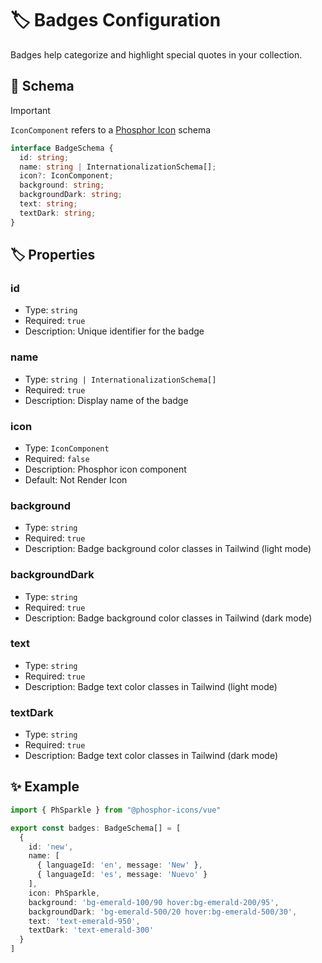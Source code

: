 # 🏷️ Badges Configuration

Badges help categorize and highlight special quotes in your collection.

## 📜 Schema

> [!IMPORTANT]
> `IconComponent` refers to a [Phosphor Icon](https://phosphoricons.com/) schema

```ts
interface BadgeSchema {
  id: string;
  name: string | InternationalizationSchema[];
  icon?: IconComponent;
  background: string;
  backgroundDark: string;
  text: string;
  textDark: string;
}
```

## 🏷️ Properties

### id
- Type: `string`
- Required: `true`
- Description: Unique identifier for the badge

### name
- Type: `string | InternationalizationSchema[]`
- Required: `true`
- Description: Display name of the badge

### icon
- Type: `IconComponent`
- Required: `false`
- Description: Phosphor icon component
- Default: Not Render Icon

### background
- Type: `string`
- Required: `true`
- Description: Badge background color classes in Tailwind (light mode)

### backgroundDark
- Type: `string`
- Required: `true`
- Description: Badge background color classes in Tailwind (dark mode)

### text
- Type: `string`
- Required: `true`
- Description: Badge text color classes in Tailwind (light mode)

### textDark
- Type: `string`
- Required: `true`
- Description: Badge text color classes in Tailwind (dark mode)

## ✨ Example

```ts
import { PhSparkle } from "@phosphor-icons/vue"

export const badges: BadgeSchema[] = [
  {
    id: 'new',
    name: [
      { languageId: 'en', message: 'New' },
      { languageId: 'es', message: 'Nuevo' }
    ],
    icon: PhSparkle,
    background: 'bg-emerald-100/90 hover:bg-emerald-200/95',
    backgroundDark: 'bg-emerald-500/20 hover:bg-emerald-500/30',
    text: 'text-emerald-950',
    textDark: 'text-emerald-300'
  }
]
```